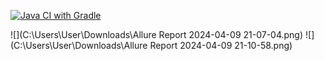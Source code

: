 [![Java CI with Gradle](https://github.com/alexzh14/patterns_task1/actions/workflows/gradle.yml/badge.svg)](https://github.com/alexzh14/patterns_task1/actions/workflows/gradle.yml)

![](C:\Users\User\Downloads\Allure Report 2024-04-09 21-07-04.png)
![](C:\Users\User\Downloads\Allure Report 2024-04-09 21-10-58.png)
